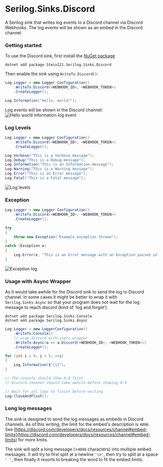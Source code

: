 # Serilog.Sinks.Discord

A Serilog sink that writes log events to a Discord channel via Discord Webhooks. The log events will be shown as an embed in the Discord channel.

### Getting started

To use the Discord sink, first install the [NuGet package](https://www.nuget.org/packages/Stein121.Serilog.Sinks.Discord)

```shell
dotnet add package Stein121.Serilog.Sinks.Discord
```

Then enable the sink using `WriteTo.Discord()`:

```csharp
Log.Logger = new Logger Configuration()
    .WriteTo.Discord(<WEBHOOK_ID>, <WEBHOOK_TOKEN>)
    .CreateLogger();

Log.Information("Hello, world!");
```

Log events will be shown in the Discord channel:
![Hello world information log event](https://github.com/stein212/serilog-sinks-discord/raw/master/assets/hello-world-information-log.png)

### Log Levels

```csharp
Log.Logger = new Logger Configuration()
    .WriteTo.Discord(<WEBHOOK_ID>, <WEBHOOK_TOKEN>)
    .CreateLogger();

Log.Verbose("This is a Verbose message");
Log.Debug("This is a Debug message");
Log.Information("This is an Information message");
Log.Warning("This is a Warning message");
Log.Error("This is an Error message");
Log.Fatal("This is a Fatal message");
```

![Log levels](https://github.com/stein212/serilog-sinks-discord/raw/master/assets/log-levels.png)


### Exception

```csharp
Log.Logger = new Logger Configuration()
    .WriteTo.Discord(<WEBHOOK_ID>, <WEBHOOK_TOKEN>)
    .CreateLogger();

try
{
    throw new Exception("Example exception thrown");
}
catch (Exception e)
{
    Log.Error(e, "This is an Error message with an Exception passed in");
}
```

![Exception log](https://github.com/stein212/serilog-sinks-discord/raw/master/assets/exception-log.png)


### Usage with Async Wrapper
As it would take awhile for the Discord sink to send the log to Discord channel. In some cases it might be better to wrap it with `Serilog.Sinks.Async` so that your program does not wait for the log message to reach discord (kind of 'log and forget').

```shell
dotnet add package Serilog.Sinks.Console
dotnet add package Serilog.Sinks.Async
```

```csharp
Log.Logger = new LoggerConfiguration()
    .WriteTo.Console()
    // wrap discord with async wrapper
    .WriteTo.Async(a => a.Discord(<WEBHOOK_ID>, <WEBHOOK_TOKEN>))
    .CreateLogger();

for (int i = 0; i < 5; ++i)
{
    Log.Information($"{i}");
}

// The console should show 0-4 first
// Discord channel should take awhile before showing 0-4

// Wait for all logs to finish before exiting
Log.CloseAndFlush();
```

### Long log messages
The sink is designed to send the log messages as embeds in Discord channels. As of this writing, the limit for the embed's description is `4096`. 
See [https://discord.com/developers/docs/resources/channel#embed-limits](https://discord.com/developers/docs/resources/channel#embed-limits) for more limits.

The sink will split a long message (>`4096` characters) into multiple embed messages. It will try to first split at a newline `'\n'`, then try to split at a space `' '`, then finally it resorts to breaking the word to fit the embed limits.
